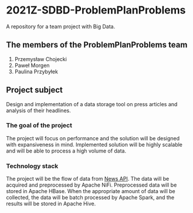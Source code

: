 # 2021Z-SDBD-ProblemPlanProblems

A repository for a team project with Big Data.

## The members of the ProblemPlanProblems team

1. Przemysław Chojecki
2. Paweł Morgen
3. Paulina Przybyłek

## Project subject

Design and implementation of a data storage tool on press articles and analysis of their headlines.

### The goal of the project

The project will focus on performance and the solution will be designed with expansiveness in mind. Implemented solution will be highly scalable and will be able to process a high volume of data.

### Technology stack

The project will be the flow of data from [News API](https://newsapi.org/).  The data will be acquired and preprocessed by Apache NiFi. Preprocessed data will be stored in Apache HBase. When the appropriate amount of data will be collected, the data will be batch processed by Apache Spark, and the results will be stored in Apache Hive.
